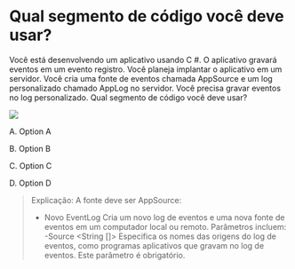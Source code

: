 ﻿Qual segmento de código você deve usar?
==================================

Você está desenvolvendo um aplicativo usando C #. O aplicativo gravará eventos em um evento
registro. Você planeja implantar o aplicativo em um servidor.
Você cria uma fonte de eventos chamada AppSource e um log personalizado chamado AppLog no servidor.
Você precisa gravar eventos no log personalizado.
Qual segmento de código você deve usar?

[![](https://cdn.briefmenow.org/wp-content/uploads/70-483-v2/300.jpg)](https://cdn.briefmenow.org/wp-content/uploads/70-483-v2/300.jpg)

A.
Option A

B.
Option B

C.
Option C

D.
Option D

> Explicação:
> A fonte deve ser AppSource:
> 
> * Novo EventLog
> Cria um novo log de eventos e uma nova fonte de eventos em um computador local ou remoto.
> Parâmetros incluem:
> -Source <String []>
> Especifica os nomes das origens do log de eventos, como programas aplicativos que gravam no
> log de eventos. Este parâmetro é obrigatório.